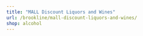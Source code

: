```yaml
---
title: "MALL Discount Liquors and Wines"
url: /brookline/mall-discount-liquors-and-wines/
shop: alcohol
---
```

